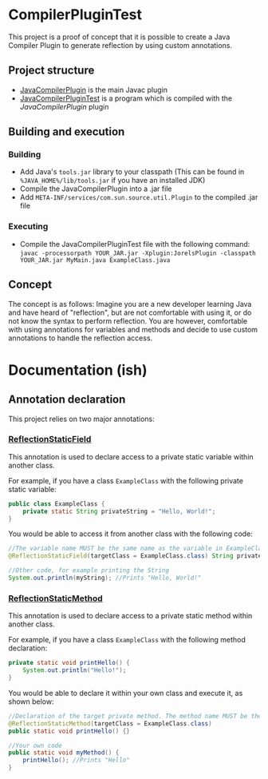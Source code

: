# CompilerPluginTest
This project is a proof of concept that it is possible to create a Java Compiler Plugin to generate reflection by using custom annotations.

## Project structure
- [JavaCompilerPlugin](https://github.com/JorelAli/CompilerPluginTest/tree/master/JavaCompilerPlugin) is the main Javac plugin
- [JavaCompilerPluginTest](https://github.com/JorelAli/CompilerPluginTest/tree/master/JavaCompilerPluginTest) is a program which is compiled with the _JavaCompilerPlugin_ plugin

## Building and execution
### Building
- Add Java's `tools.jar` library to your classpath (This can be found in `%JAVA_HOME%/lib/tools.jar` if you have an installed JDK)
- Compile the JavaCompilerPlugin into a .jar file
- Add `META-INF/services/com.sun.source.util.Plugin` to the compiled .jar file

### Executing
- Compile the JavaCompilerPluginTest file with the following command: `javac -processorpath YOUR_JAR.jar -Xplugin:JorelsPlugin -classpath YOUR_JAR.jar MyMain.java ExampleClass.java`

## Concept
The concept is as follows:
Imagine you are a new developer learning Java and have heard of "reflection", but are not comfortable with using it, or do not know the syntax to perform reflection. You are however, comfortable with using annotations for variables and methods and decide to use custom annotations to handle the reflection access.

# Documentation (ish)

## Annotation declaration
This project relies on two major annotations:
### [ReflectionStaticField](https://github.com/JorelAli/CompilerPluginTest/blob/master/JavaCompilerPlugin/src/io/github/jorelali/javacompilerplugins/annotations/ReflectionStaticField.java) 
This annotation is used to declare access to a private static variable within another class.

For example, if you have a class `ExampleClass` with the following private static variable:
```java
public class ExampleClass {
    private static String privateString = "Hello, World!";
}
```
You would be able to access it from another class with the following code:
```java
//The variable name MUST be the same name as the variable in ExampleClass
@ReflectionStaticField(targetClass = ExampleClass.class) String privateString = null;

//Other code, for example printing the String
System.out.println(myString); //Prints "Hello, World!"

```

### [ReflectionStaticMethod](https://github.com/JorelAli/CompilerPluginTest/blob/master/JavaCompilerPlugin/src/io/github/jorelali/javacompilerplugins/annotations/ReflectionStaticMethod.java) 
This annotation is used to declare access to a private static method within another class.

For example, if you have a class `ExampleClass` with the following method declaration:
```java
private static void printHello() {
    System.out.println("Hello!");
}
```
You would be able to declare it within your own class and execute it, as shown below:
```java
//Declaration of the target private method. The method name MUST be the same as the name declared in ExampleClass
@ReflectionStaticMethod(targetClass = ExampleClass.class)
public static void printHello() {}

//Your own code
public static void myMethod() {
    printHello(); //Prints "Hello"
}
```


